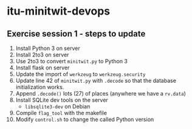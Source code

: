 # itu-minitwit-devops

## Exercise session 1 - steps to update

1. Install Python 3 on server
2. Install 2to3 on server
3. Use 2to3 to convert `minitwit.py` to Python 3
4. Install flask on server
5. Update the import of `werkzeug` to `werkzeug.security`
6. Update line 42 of `minitwit.py` with `.decode` so that the database initialization works.
7. Append `.decode()` lots (27) of places (anywhere we have a `rv.data`)
8. Install SQLite dev tools on the server
    - `libsqlite3-dev` on Debian
9. Compile `flag_tool` with the makefile
10. Modify `control.sh` to change the called Python version



